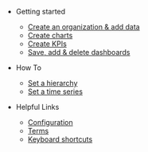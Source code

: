 * Getting started
  * [Create an organization & add data](getting_started/quick-start.md)
  * [Create charts](getting_started/charts.md)
  * [Create KPIs](getting_started/KPIs.md)
  * [Save, add & delete dashboards](getting_started/dashboards.md)
  
* How To
  * [Set a hierarchy](how_to/hierarchies.md)
  * [Set a time series](how_to/timeseries.md)
  
* Helpful Links
  * [Configuration](configuration.md)
  * [Terms](getting_started/structure.md)
  * [Keyboard shortcuts](keyboard.md)
